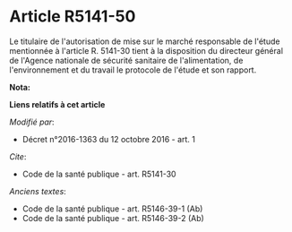 # Article R5141-50

Le titulaire de l'autorisation de mise sur le marché responsable de l'étude mentionnée à l'article R. 5141-30 tient à la
disposition du directeur général de l'Agence nationale de sécurité sanitaire de l'alimentation, de l'environnement et du
travail le protocole de l'étude et son rapport.

**Nota:**



**Liens relatifs à cet article**

_Modifié par_:

  - Décret n°2016-1363 du 12 octobre 2016 - art. 1

_Cite_:

  - Code de la santé publique - art. R5141-30

_Anciens textes_:

  - Code de la santé publique - art. R5146-39-1 (Ab)
  - Code de la santé publique - art. R5146-39-2 (Ab)
